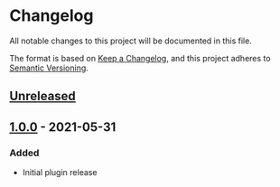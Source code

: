 # Changelog

All notable changes to this project will be documented in this file.

The format is based on [Keep a Changelog](https://keepachangelog.com/en/1.0.0/),
and this project adheres to [Semantic Versioning](https://semver.org/spec/v2.0.0.html).

## [Unreleased]

## [1.0.0] - 2021-05-31

### Added

- Initial plugin release

[Unreleased]: https://github.com/envato/rollbar-deploy-buildkite-plugin/compare/v1.0.0...HEAD
[1.0.0]: https://github.com/envato/rollbar-deploy-buildkite-plugin/releases/tag/v1.0.0
